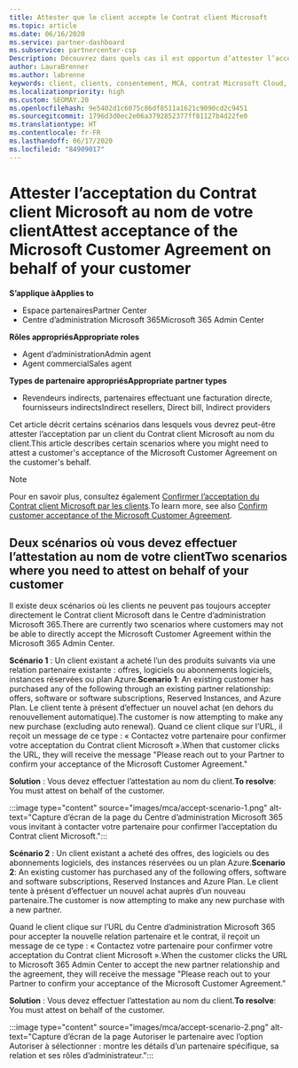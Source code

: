 ```yaml
---
title: Attester que le client accepte le Contrat client Microsoft
ms.topic: article
ms.date: 06/16/2020
ms.service: partner-dashboard
ms.subservice: partnercenter-csp
Description: Découvrez dans quels cas il est opportun d’attester l’acceptation du Contrat client Microsoft au nom de votre client.
author: LauraBrenner
ms.author: labrenne
keywords: client, clients, consentement, MCA, contrat Microsoft Cloud, Contrat client Microsoft, modèles d’accord client, attestation d’acceptation
ms.localizationpriority: high
ms.custom: SEOMAY.20
ms.openlocfilehash: 9e5402d1c6075c86df8511a1621c9090cd2c9451
ms.sourcegitcommit: 1796d3d0ec2e06a3792852377ff81127b4d22fe0
ms.translationtype: HT
ms.contentlocale: fr-FR
ms.lasthandoff: 06/17/2020
ms.locfileid: "84909017"
---
```

# <a name="attest-acceptance-of-the-microsoft-customer-agreement-on-behalf-of-your-customer"></a><span data-ttu-id="7daef-104">Attester l’acceptation du Contrat client Microsoft au nom de votre client</span><span class="sxs-lookup"><span data-stu-id="7daef-104">Attest acceptance of the Microsoft Customer Agreement on behalf of your customer</span></span>

<span data-ttu-id="7daef-105">**S’applique à**</span><span class="sxs-lookup"><span data-stu-id="7daef-105">**Applies to**</span></span>

- <span data-ttu-id="7daef-106">Espace partenaires</span><span class="sxs-lookup"><span data-stu-id="7daef-106">Partner Center</span></span>
- <span data-ttu-id="7daef-107">Centre d’administration Microsoft 365</span><span class="sxs-lookup"><span data-stu-id="7daef-107">Microsoft 365 Admin Center</span></span>

<span data-ttu-id="7daef-108">**Rôles appropriés**</span><span class="sxs-lookup"><span data-stu-id="7daef-108">**Appropriate roles**</span></span>

- <span data-ttu-id="7daef-109">Agent d’administration</span><span class="sxs-lookup"><span data-stu-id="7daef-109">Admin agent</span></span>
- <span data-ttu-id="7daef-110">Agent commercial</span><span class="sxs-lookup"><span data-stu-id="7daef-110">Sales agent</span></span>

<span data-ttu-id="7daef-111">**Types de partenaire appropriés**</span><span class="sxs-lookup"><span data-stu-id="7daef-111">**Appropriate partner types**</span></span>

- <span data-ttu-id="7daef-112">Revendeurs indirects, partenaires effectuant une facturation directe, fournisseurs indirects</span><span class="sxs-lookup"><span data-stu-id="7daef-112">Indirect resellers, Direct bill, Indirect providers</span></span>

<span data-ttu-id="7daef-113">Cet article décrit certains scénarios dans lesquels vous devrez peut-être attester l’acceptation par un client du Contrat client Microsoft au nom du client.</span><span class="sxs-lookup"><span data-stu-id="7daef-113">This article describes certain scenarios where you might need to attest a customer's acceptance of the Microsoft Customer Agreement on the customer's behalf.</span></span>

>[!NOTE]
><span data-ttu-id="7daef-114">Pour en savoir plus, consultez également [Confirmer l’acceptation du Contrat client Microsoft par les clients](confirm-customer-agreement.md).</span><span class="sxs-lookup"><span data-stu-id="7daef-114">To learn more, see also [Confirm customer acceptance of the Microsoft Customer Agreement](confirm-customer-agreement.md).</span></span>

## <a name="two-scenarios-where-you-need-to-attest-on-behalf-of-your-customer"></a><span data-ttu-id="7daef-115">Deux scénarios où vous devez effectuer l’attestation au nom de votre client</span><span class="sxs-lookup"><span data-stu-id="7daef-115">Two scenarios where you need to attest on behalf of your customer</span></span>

<span data-ttu-id="7daef-116">Il existe deux scénarios où les clients ne peuvent pas toujours accepter directement le Contrat client Microsoft dans le Centre d’administration Microsoft 365.</span><span class="sxs-lookup"><span data-stu-id="7daef-116">There are currently two scenarios where customers may not be able to directly accept the Microsoft Customer Agreement within the Microsoft 365 Admin Center.</span></span>

<span data-ttu-id="7daef-117">**Scénario 1** : Un client existant a acheté l’un des produits suivants via une relation partenaire existante : offres, logiciels ou abonnements logiciels, instances réservées ou plan Azure.</span><span class="sxs-lookup"><span data-stu-id="7daef-117">**Scenario 1**: An existing customer has purchased any of the following through an existing partner relationship: offers, software or software subscriptions, Reserved Instances, and Azure Plan.</span></span> <span data-ttu-id="7daef-118">Le client tente à présent d’effectuer un nouvel achat (en dehors du renouvellement automatique).</span><span class="sxs-lookup"><span data-stu-id="7daef-118">The customer is now attempting to make any new purchase (excluding auto renewal).</span></span> <span data-ttu-id="7daef-119">Quand ce client clique sur l’URL, il reçoit un message de ce type : « Contactez votre partenaire pour confirmer votre acceptation du Contrat client Microsoft ».</span><span class="sxs-lookup"><span data-stu-id="7daef-119">When that customer clicks the URL, they will receive the message "Please reach out to your Partner to confirm your acceptance of the Microsoft Customer Agreement."</span></span>  

<span data-ttu-id="7daef-120">**Solution** : Vous devez effectuer l’attestation au nom du client.</span><span class="sxs-lookup"><span data-stu-id="7daef-120">**To resolve**: You must attest on behalf of the customer.</span></span>

:::image type="content" source="images/mca/accept-scenario-1.png" alt-text="Capture d’écran de la page du Centre d’administration Microsoft 365 vous invitant à contacter votre partenaire pour confirmer l’acceptation du Contrat client Microsoft.":::

<span data-ttu-id="7daef-122">**Scénario 2** : Un client existant a acheté des offres, des logiciels ou des abonnements logiciels, des instances réservées ou un plan Azure.</span><span class="sxs-lookup"><span data-stu-id="7daef-122">**Scenario 2**: An existing customer has purchased any of the following offers, software and software subscriptions, Reserved Instances and Azure Plan.</span></span> <span data-ttu-id="7daef-123">Le client tente à présent d’effectuer un nouvel achat auprès d’un nouveau partenaire.</span><span class="sxs-lookup"><span data-stu-id="7daef-123">The customer is now attempting to make any new purchase with a new partner.</span></span>

<span data-ttu-id="7daef-124">Quand le client clique sur l’URL du Centre d’administration Microsoft 365 pour accepter la nouvelle relation partenaire et le contrat, il reçoit un message de ce type : « Contactez votre partenaire pour confirmer votre acceptation du Contrat client Microsoft ».</span><span class="sxs-lookup"><span data-stu-id="7daef-124">When the customer clicks the URL to Microsoft 365 Admin Center to accept the new partner relationship and the agreement, they will receive the message "Please reach out to your Partner to confirm your acceptance of the Microsoft Customer Agreement."</span></span>  

<span data-ttu-id="7daef-125">**Solution** : Vous devez effectuer l’attestation au nom du client.</span><span class="sxs-lookup"><span data-stu-id="7daef-125">**To resolve**: You must attest on behalf of the customer.</span></span>  

:::image type="content" source="images/mca/accept-scenario-2.png" alt-text="Capture d’écran de la page Autoriser le partenaire avec l’option Autoriser à sélectionner : montre les détails d’un partenaire spécifique, sa relation et ses rôles d’administrateur.":::